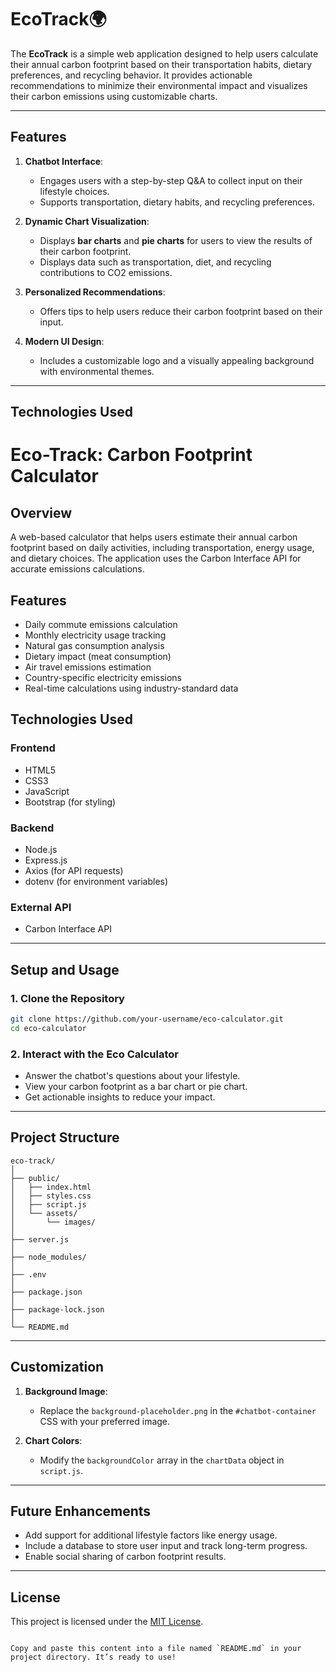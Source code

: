 # EcoTrack🌍

The **EcoTrack** is a simple web application designed to help users calculate their annual carbon footprint based on their transportation habits, dietary preferences, and recycling behavior. It provides actionable recommendations to minimize their environmental impact and visualizes their carbon emissions using customizable charts.

---

## Features

1. **Chatbot Interface**:
   - Engages users with a step-by-step Q&A to collect input on their lifestyle choices.
   - Supports transportation, dietary habits, and recycling preferences.

2. **Dynamic Chart Visualization**:
   - Displays **bar charts** and **pie charts** for users to view the results of their carbon footprint.
   - Displays data such as transportation, diet, and recycling contributions to CO2 emissions.

3. **Personalized Recommendations**:
   - Offers tips to help users reduce their carbon footprint based on their input.

4. **Modern UI Design**:
   - Includes a customizable logo and a visually appealing background with environmental themes.

---

## Technologies Used
# Eco-Track: Carbon Footprint Calculator

## Overview
A web-based calculator that helps users estimate their annual carbon footprint based on daily activities, including transportation, energy usage, and dietary choices. The application uses the Carbon Interface API for accurate emissions calculations.

## Features
- Daily commute emissions calculation
- Monthly electricity usage tracking
- Natural gas consumption analysis
- Dietary impact (meat consumption)
- Air travel emissions estimation
- Country-specific electricity emissions
- Real-time calculations using industry-standard data

## Technologies Used
### Frontend
- HTML5
- CSS3
- JavaScript
- Bootstrap (for styling)

### Backend
- Node.js
- Express.js
- Axios (for API requests)
- dotenv (for environment variables)

### External API
- Carbon Interface API

---

## Setup and Usage

### 1. Clone the Repository
```bash
git clone https://github.com/your-username/eco-calculator.git
cd eco-calculator
```

### 2. Interact with the Eco Calculator
- Answer the chatbot's questions about your lifestyle.
- View your carbon footprint as a bar chart or pie chart.
- Get actionable insights to reduce your impact.

---

## Project Structure

```
eco-track/
│
├── public/
│   ├── index.html
│   ├── styles.css
│   ├── script.js
│   └── assets/
│       └── images/
│
├── server.js
│
├── node_modules/
│
├── .env
│
├── package.json
│
├── package-lock.json
│
└── README.md
```

---

## Customization

1. **Background Image**:
   - Replace the `background-placeholder.png` in the `#chatbot-container` CSS with your preferred image.
     
2. **Chart Colors**:
   - Modify the `backgroundColor` array in the `chartData` object in `script.js`.

---

## Future Enhancements

- Add support for additional lifestyle factors like energy usage.
- Include a database to store user input and track long-term progress.
- Enable social sharing of carbon footprint results.

---

## License

This project is licensed under the [MIT License](LICENSE).
```

Copy and paste this content into a file named `README.md` in your project directory. It’s ready to use!
